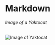# Markdown 

###### Image of a Yaktocat
![Image of Yaktocat](https://octodex.github.com/images/yaktocat.png)
